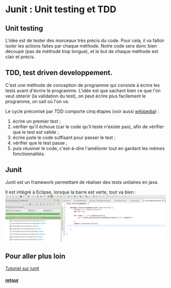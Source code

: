 # Junit : Unit testing et TDD

## Unit testing

L'idée est de tester des morceaux très précis du code. Pour cela, il va falloir isoler les actions faites par chaque méthode. Notre code sera donc bien découpé (pas de méthode trop longue), et le but de chaque méthode est clair et précis.

## TDD, test driven developpement.

C'est une méthode de conception de programme qui consiste à écrire les tests avant d'écrire le programme. L'idée est que sachant bien ce que l'on veut obtenir (la validation du test), on peut écrire plus facilement le programme, on sait où l'on va.

Le cycle préconisé par TDD comporte cinq étapes (voir aussi [wikipedia](https://fr.wikipedia.org/wiki/Test_driven_development)) :

1. écrire un premier test ;
2. vérifier qu'il échoue (car le code qu'il teste n'existe pas), afin de vérifier que le test est valide ;
3. écrire juste le code suffisant pour passer le test ;
4. vérifier que le test passe ;
5. puis réusiner le code, c'est-à-dire l'améliorer tout en gardant les mêmes fonctionnalités.

## Junit

Junit est un framework permettant de réaliser des tests unitaires en java.

Il est intégré à Eclipse, lorsque la barre est verte, tout va bien :
![junit](./junit.png)

## Pour aller plus loin
[Tutoriel sur junit](https://github.com/in28minutes/getting-started-in-5-steps/tree/master/junit-in-5-steps)

#### [retour](../../README.md)
